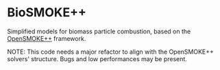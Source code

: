 # BioSMOKE++

Simplified models for biomass particle combustion, based on the [OpenSMOKE++](https://www.opensmokepp.polimi.it) framework.

NOTE: This code needs a major refactor to align with the OpenSMOKE++ solvers' structure. Bugs and low performances may be present.
